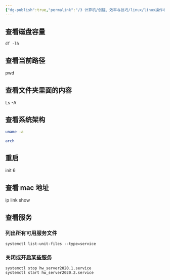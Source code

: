 ```yaml
---
{"dg-publish":true,"permalink":"/3 计算机/创建、效率与技巧/linux/linux操作与命令/系统相关命令/","title":"系统相关命令"}
---
```



## 查看磁盘容量
```
df -lh
```
## 查看当前路径
pwd

## 查看文件夹里面的内容
Ls -A

## 查看系统架构
```sh
uname -a
```
```sh
arch
```

## 重启
init 6
## 查看 mac 地址
ip link show
## 查看服务
### 列出所有可用服务文件
`systemctl list-unit-files --type=service`
### 关闭或开启某些服务
`systemctl stop hw_server2020.1.service `  
`systemctl start hw_server2020.2.service`